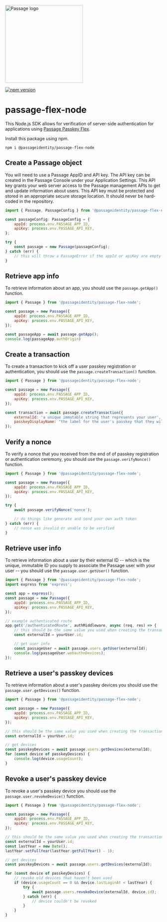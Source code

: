 <img src="https://storage.googleapis.com/passage-docs/passage-logo-gradient.svg" alt="Passage logo" style="width:250px;"/>

[![npm version](https://badge.fury.io/js/@passageidentity%2Fpassage-flex-node.svg)](https://badge.fury.io/js/@passageidentity%2Fpassage-flex-node)

# passage-flex-node

This Node.js SDK allows for verification of server-side authentication for applications using [Passage Passkey Flex](https://passage.id).

Install this package using npm.

```
npm i @passageidentity/passage-flex-node
```

## Create a Passage object

You will need to use a Passage AppID and API key. The API key can be created in the Passage Console under your Application Settings. This API key grants your web server access to the Passage management APIs to get and update information about users. This API key must be protected and stored in an appropriate secure storage location. It should never be hard-coded in the repository.

```javascript
import { Passage, PassageConfig } from '@passageidentity/passage-flex-node';

const passageConfig: PassageConfig = {
    appId: process.env.PASSAGE_APP_ID,
    apiKey: process.env.PASSAGE_API_KEY,
};

try {
    const passage = new Passage(passageConfig);
} catch (err) {
    // this will throw a PassageError if the appId or apiKey are empty
}
```

## Retrieve app info

To retrieve information about an app, you should use the `passage.getApp()` function.

```javascript
import { Passage } from '@passageidentity/passage-flex-node';

const passage = new Passage({
    appId: process.env.PASSAGE_APP_ID,
    apiKey: process.env.PASSAGE_API_KEY,
});

const passageApp = await passage.getApp();
console.log(passageApp.authOrigin)
```

## Create a transaction

To create a transaction to kick off a user passkey registration or authentication, you should use the `passage.createTransaction()` function.

```javascript
import { Passage } from '@passageidentity/passage-flex-node';

const passage = new Passage({
    appId: process.env.PASSAGE_APP_ID,
    apiKey: process.env.PASSAGE_API_KEY,
});

const transaction = await passage.createTransaction({
    externalId: 'a unique immutable string that represents your user',
    passkeyDisplayName: "the label for the user's passkey that they will see when logging in",
});
```

## Verify a nonce

To verify a nonce that you received from the end of of passkey registration or authentication ceremony, you should use the `passage.verifyNonce()` function.

```javascript
import { Passage } from '@passageidentity/passage-flex-node';

const passage = new Passage({
    appId: process.env.PASSAGE_APP_ID,
    apiKey: process.env.PASSAGE_API_KEY,
});

try {
    await passage.verifyNonce('nonce');

    // do things like generate and send your own auth token
} catch (err) {
    // nonce was invalid or unable to be verified
}
```

## Retrieve user info

To retrieve information about a user by their external ID -- which is the unique, immutable ID you supply to associate the Passage user with your user -- you should use the `passage.user.getUser()` function.

```javascript
import { Passage } from '@passageidentity/passage-flex-node';
import express from 'express';

const app = express();
const passage = new Passage({
    appId: process.env.PASSAGE_APP_ID,
    apiKey: process.env.PASSAGE_API_KEY,
});

// example authenticated route
app.get('/authenticatedRoute', authMiddleware, async (req, res) => {
    // this should be the same value you used when creating the transaction
    const externalId = yourUser.id;

    // get user info
    const passageUser = await passage.users.getUser(externalId);
    console.log(passageUser.webauthnDevices);
});
```

## Retrieve a user's passkey devices

To retrieve information about a user's passkey devices you should use the `passage.user.getDevices()` function.

```javascript
import { Passage } from '@passageidentity/passage-flex-node';

const passage = new Passage({
    appId: process.env.PASSAGE_APP_ID,
    apiKey: process.env.PASSAGE_API_KEY,
});

// this should be the same value you used when creating the transaction
const externalId = yourUser.id;

// get devices
const passkeyDevices = await passage.users.getDevices(externalId);
for (const device of passkeyDevices) {
    console.log(device.usageCount);
}
```

## Revoke a user's passkey device

To revoke a user's passkey device you should use the `passage.user.revokeDevice()` function.

```javascript
import { Passage } from '@passageidentity/passage-flex-node';

const passage = new Passage({
    appId: process.env.PASSAGE_APP_ID,
    apiKey: process.env.PASSAGE_API_KEY,
});

// this should be the same value you used when creating the transaction
const externalId = yourUser.id;
const lastYear = new Date();
lastYear.setFullYear(lastYear.getFullYear() - 1);

// get devices
const passkeyDevices = await passage.users.getDevices(externalId);

for (const device of passkeyDevices) {
    // revoke old devices that haven't been used
    if (device.usageCount == 0 && device.lastLoginAt < lastYear) {
        try {
            await passage.users.revokeDevice(externalId, device.id);
        } catch (err) {
            // device couldn't be revoked
        }
    }
}
```
